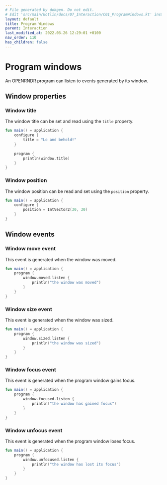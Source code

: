 ```yaml
---
# File generated by dokgen. Do not edit. 
# Edit 'src/main/kotlin/docs/07_Interaction/C01_ProgramWindows.kt' instead.
layout: default
title: Program Windows
parent: Interaction
last_modified_at: 2022.03.26 12:29:01 +0100
nav_order: 110
has_children: false
---
```

 
# Program windows

An OPENRNDR program can listen to events generated by its window.

## Window properties

### Window title

The window title can be set and read using the `title` property. 
 
```kotlin
fun main() = application {
    configure {
        title = "Lo and behold!"
    }
    
    program {
        println(window.title)
    }
}
``` 
 
### Window position

The window position can be read and set using the `position` property. 
 
```kotlin
fun main() = application {
    configure {
        position = IntVector2(30, 30)
    }
}
``` 
 
## Window events

### Window move event

This event is generated when the window was moved. 
 
```kotlin
fun main() = application {
    program {
        window.moved.listen {
            println("the window was moved")
        }
    }
}
``` 
 
### Window size event

This event is generated when the window was sized. 
 
```kotlin
fun main() = application {
    program {
        window.sized.listen {
            println("the window was sized")
        }
    }
}
``` 
 
### Window focus event

This event is generated when the program window gains focus. 
 
```kotlin
fun main() = application {
    program {
        window.focused.listen {
            println("the window has gained focus")
        }
    }
}
``` 
 
### Window unfocus event

This event is generated when the program window loses focus. 
 
```kotlin
fun main() = application {
    program {
        window.unfocused.listen {
            println("the window has lost its focus")
        }
    }
}
``` 
